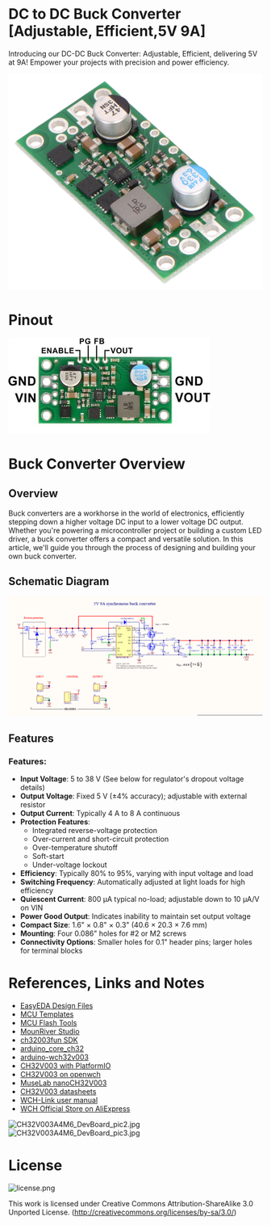 # DC to DC Buck Converter [Adjustable, Efficient,5V 9A]
Introducing our DC-DC Buck Converter: Adjustable, Efficient, delivering 5V at 9A! Empower your projects with precision and power efficiency.

![CH32V003A4M6_DevBoard_pic1.jpg](https://github.com/yasir-shahzad/MIC2101-5V_9A-Buck-Converter-Module/blob/master/images/0J5585.1200.jpg)

# Pinout
![CH32V003A4M6_DevBoard_pinout.png](https://github.com/yasir-shahzad/MIC2101-5V_9A-Buck-Converter-Module/blob/master/images/0J5587.400.jpg)

# Buck Converter Overview
## Overview
Buck converters are a workhorse in the world of electronics, efficiently stepping down a higher voltage DC input to a lower voltage DC output. Whether you're powering a microcontroller project or building a custom LED driver, a buck converter offers a compact and versatile solution. In this article, we'll guide you through the process of designing and building your own buck converter.

## Schematic Diagram
![CH32V003_block.png](https://github.com/yasir-shahzad/MIC2101-5V_9A-Buck-Converter-Module/blob/master/images/Schematic.png)

## Features
### Features:

- **Input Voltage**: 5 to 38 V (See below for regulator's dropout voltage details)
- **Output Voltage**: Fixed 5 V (±4% accuracy); adjustable with external resistor
- **Output Current**: Typically 4 A to 8 A continuous
- **Protection Features**:
  - Integrated reverse-voltage protection
  - Over-current and short-circuit protection
  - Over-temperature shutoff
  - Soft-start
  - Under-voltage lockout
- **Efficiency**: Typically 80% to 95%, varying with input voltage and load
- **Switching Frequency**: Automatically adjusted at light loads for high efficiency
- **Quiescent Current**: 800 µA typical no-load; adjustable down to 10 µA/V on VIN
- **Power Good Output**: Indicates inability to maintain set output voltage
- **Compact Size**: 1.6" × 0.8" × 0.3" (40.6 × 20.3 × 7.6 mm)
- **Mounting**: Four 0.086" holes for #2 or M2 screws
- **Connectivity Options**: Smaller holes for 0.1" header pins; larger holes for terminal blocks


# References, Links and Notes
- [EasyEDA Design Files](https://oshwlab.com/wagiminator)
- [MCU Templates](https://github.com/wagiminator/MCU-Templates)
- [MCU Flash Tools](https://github.com/wagiminator/MCU-Flash-Tools)
- [MounRiver Studio](http://www.mounriver.com/)
- [ch32003fun SDK](https://github.com/cnlohr/ch32v003fun)
- [arduino_core_ch32](https://github.com/openwch/arduino_core_ch32)
- [arduino-wch32v003](https://github.com/AlexanderMandera/arduino-wch32v003)
- [CH32V003 with PlatformIO](https://github.com/Community-PIO-CH32V/platform-ch32v)
- [CH32V003 on openwch](https://github.com/openwch/ch32v003)
- [MuseLab nanoCH32V003](https://github.com/wuxx/nanoCH32V003)
- [CH32V003 datasheets](http://www.wch-ic.com/products/CH32V003.html)
- [WCH-Link user manual](http://www.wch-ic.com/downloads/WCH-LinkUserManual_PDF.html)
- [WCH Official Store on AliExpress](https://wchofficialstore.aliexpress.com)

![CH32V003A4M6_DevBoard_pic2.jpg](https://raw.githubusercontent.com/wagiminator/Development-Boards/main/CH32V003A4M6_DevBoard/documentation/CH32V003A4M6_DevBoard_pic2.jpg)
![CH32V003A4M6_DevBoard_pic3.jpg](https://raw.githubusercontent.com/wagiminator/Development-Boards/main/CH32V003A4M6_DevBoard/documentation/CH32V003A4M6_DevBoard_pic3.jpg)

# License

![license.png](https://i.creativecommons.org/l/by-sa/3.0/88x31.png)

This work is licensed under Creative Commons Attribution-ShareAlike 3.0 Unported License. 
(http://creativecommons.org/licenses/by-sa/3.0/)
